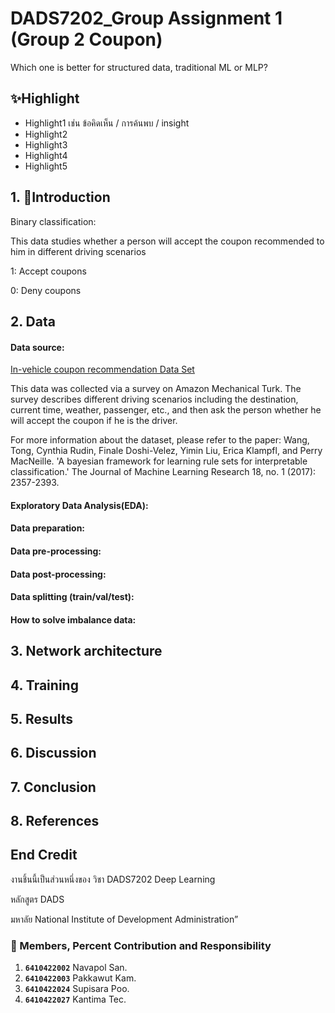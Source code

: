 # DADS7202_Group Assignment 1 (Group 2 Coupon)
Which one is better for structured data, traditional ML or MLP?

## ✨Highlight
- Highlight1 เช่น ข้อคิดเห็น / การค้นพบ / insight
- Highlight2
- Highlight3
- Highlight4
- Highlight5

## 1. 🎯Introduction
Binary classification: 

This data studies whether a person will accept the coupon recommended to him in different driving scenarios

1: Accept coupons

0: Deny coupons


## 2. Data
#### Data source: 
[In-vehicle coupon recommendation Data Set](https://archive.ics.uci.edu/ml/datasets/in-vehicle+coupon+recommendation)

This data was collected via a survey on Amazon Mechanical Turk. The survey describes different driving scenarios including the destination, current time, weather, passenger, etc., and then ask the person whether he will accept the coupon if he is the driver. 

For more information about the dataset, please refer to the paper:
Wang, Tong, Cynthia Rudin, Finale Doshi-Velez, Yimin Liu, Erica Klampfl, and Perry MacNeille. 'A bayesian framework for learning rule sets for interpretable classification.' The Journal of Machine Learning Research 18, no. 1 (2017): 2357-2393.

#### Exploratory Data Analysis(EDA): 
#### Data preparation:
#### Data pre-processing:
#### Data post-processing:
#### Data splitting (train/val/test):
#### How to solve imbalance data:

## 3. Network architecture
## 4. Training
## 5. Results
## 6. Discussion
## 7. Conclusion
## 8. References


## End Credit
งานชิ้นนี้เป็นส่วนหนึ่งของ วิชา DADS7202 Deep Learning 

หลักสูตร DADS 

มหาลัย National Institute of Development Administration”

### 👥 Members, Percent Contribution and Responsibility
1. **`6410422002`**  Navapol San.
2. **`6410422003`**  Pakkawut Kam.
3. **`6410422024`**  Supisara Poo.
4. **`6410422027`**  Kantima Tec.
